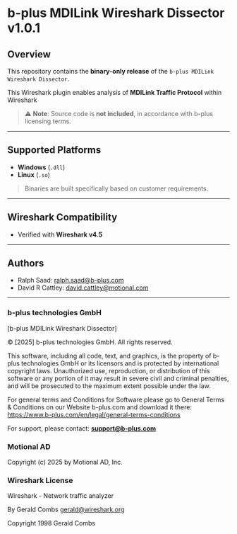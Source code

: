 # b-plus MDILink Wireshark Dissector v1.0.1

## Overview

This repository contains the **binary-only release** of the `b-plus MDILink Wireshark Dissector`.

This Wireshark plugin enables analysis of **MDILink Traffic Protocol** within Wireshark

> ⚠️ **Note**: Source code is **not included**, in accordance with b-plus licensing terms.

---

## Supported Platforms
- **Windows** (`.dll`)
- **Linux** (`.so`)  
> Binaries are built specifically based on customer requirements.

---

## Wireshark Compatibility
- Verified with **Wireshark v4.5**

---

## Authors
- Ralph Saad: <ralph.saad@b-plus.com>
- David R Cattley: <david.cattley@motional.com>

---

### b-plus technologies GmbH
[b-plus MDILink Wireshark Dissector]

© [2025] b-plus technologies GmbH. All rights reserved.

This software, including all code, text, and graphics, is the property of b-plus technologies GmbH or its licensors and is protected by international copyright laws. Unauthorized use, reproduction, or distribution of this software or any portion of it may result in severe civil and criminal penalties, and will be prosecuted to the maximum extent possible under the law.

For general terms and Conditions for Software please go to General Terms & Conditions on our Website b-plus.com and download it there: https://www.b-plus.com/en/legal/general-terms-conditions

For support, please contact: **[support@b-plus.com](mailto:support@b-plus.com)**


### Motional AD
Copyright (c) 2025 by Motional AD, Inc.


### Wireshark License
Wireshark - Network traffic analyzer

By Gerald Combs <gerald@wireshark.org>

Copyright 1998 Gerald Combs

